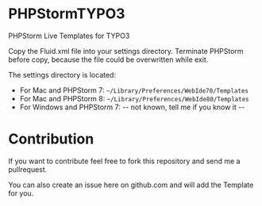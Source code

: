 PHPStormTYPO3
=============

PHPStorm Live Templates for TYPO3

Copy the Fluid.xml file into your settings directory. Terminate PHPStorm before copy, because the file could be overwritten while exit.

The settings directory is located:

* For Mac and PHPStorm 7: `~/Library/Preferences/WebIde70/Templates`
* For Mac and PHPStorm 8: `~/Library/Preferences/WebIde80/Templates`
* For Windows and PHPStorm 7: -- not known, tell me if you know it --

Contribution
============

If you want to contribute feel free to fork this repository and send me a pullrequest.

You can also create an issue here on github.com and will add the Template for you.